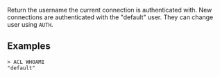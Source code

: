 Return the username the current connection is authenticated with.
New connections are authenticated with the "default" user. They
can change user using `AUTH`.

## Examples

```
> ACL WHOAMI
"default"
```
